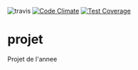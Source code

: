 ![travis](https://travis-ci.org/xAlban/projet.svg?branch=master)
[![Code Climate](https://codeclimate.com/github/xAlban/projet/badges/gpa.svg)](https://codeclimate.com/github/xAlban/projet)
[![Test Coverage](https://codeclimate.com/github/xAlban/projet/badges/coverage.svg)](https://codeclimate.com/github/xAlban/projet/coverage)
# projet
Projet de l'annee
